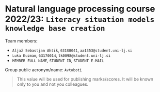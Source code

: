 # Natural language processing course 2022/23: `Literacy situation models knowledge base creation`

Team members:
 * `Aljaž Sebastjan Ahtik`, `63180041`, `aa1353@student.uni-lj.si`
 * `Luka Kuzman`, `63170014`, `lk0098@student.uni-lj.si`
 * `MEMBER FULL NAME`, `STUDENT ID`, `STUDENT E-MAIL`
 
Group public acronym/name: `Avtoboti`
 > This value will be used for publishing marks/scores. It will be known only to you and not you colleagues.
